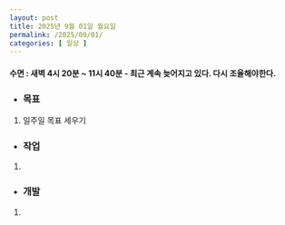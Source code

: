 ```yaml
---
layout: post
title: 2025년 9월 01일 월요일
permalink: /2025/09/01/
categories: [ 일상 ]
---
```

#### 수면 : 새벽 4시 20분 ~ 11시 40분 - 최근 계속 늦어지고 있다. 다시 조율해야한다.
* ### 목표
1. 일주일 목표 세우기

* ### 작업
1. 

* ### 개발
1. 
